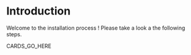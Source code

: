 # Introduction

Welcome to the installation process ! Please take a look a the following steps.

CARDS_GO_HERE